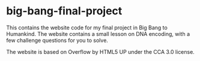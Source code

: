 # big-bang-final-project

This contains the website code for my final project in Big Bang to Humankind. The website contains a small lesson on DNA encoding, with a few challenge questions for you to solve.

The website is based on Overflow by HTML5 UP under the CCA 3.0 license.


